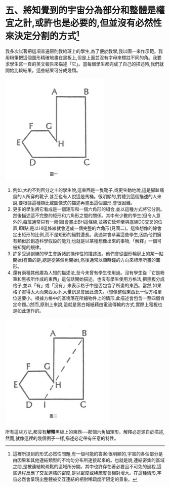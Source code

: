 # 五、將知覺到的宇宙分為部分和整體是權宜之計,或許也是必要的,但並沒有必然性來決定分割的方式[^6]
我多次試著把這項普遍原則教給班上的學生,為了便於教學,我以圖一來作示範。我用粉筆把這個圖形精確地畫在黑板上,但是上面並沒有字母來標註不同的角。我要求學生寫一頁的英文報告來描述「它」。當每個學生都完成了自己的描述時,我們就開始比較結果。這些結果可分成幾類。

![圖一](images/2_5_0.jpg)

1. 例如,大約不到百分之十的學生說,這東西是一隻靴子,或更生動地說,這是腳趾痛風的人所穿的靴子,甚至也有人說這是馬桶。很明顯的,對聽到這個描述的人來說,要根據這種類比或圖像式的描述再畫出這個圖形,會很困難。
2. 更多的學生將它看成是一個矩形和一個六角形的組合,並以這種方式將它分割。然後描述這不完整的矩形和六角形之間的關係。其中有少數的學生(但令人意外的,每班通常只有一兩個)會畫出BH這條線,並將它延伸至與底線DC交叉的位置,即I點,是以HI這條線就會連成一個完整的六角形(見圖二)。這條想像的線會定出矩形的比例,而不是矩形的絕對邊長。我通常會恭喜這些學生,因為他們擁有類似於創造科學假設的能力;也就是以某種想像出來的事物,「解釋」一個可被知覺的規律。
3. 許多受過訓練的學生會訴諸於操作性的描述法。他們會從圖形輪廓上的某一點開始(有趣的是,總是從某個角開始),然後通常以順時鐘的方向來標示所畫的圖形。
4. 還有兩種其他廣為人知的描述法,至今未曾有學生使用過。沒有學生從「它是粉筆和黑板所作成的東西」這句話開始描述。也沒有學生使用方格法,把黑板分成格子,並以「有」或「沒有」來表示格子中是否包含了所畫的東西。當然,如果格子畫得太大而東西太小,大量訊息會因此流失。(想像整個東西比一個方格單位還要小。根據方格中的區塊落在所繪物件上的情形,此描述會包含一至四個肯定命題。)然而,原則上來說,這就是黑白報紙藉由電流傳輸的方式,實際上電視也是如此運作的。

![圖二](images/2_5_1.jpg)

所有這些方法,都沒有**解釋**黑板上的東西---那個六角加矩形。解釋必定源自於描述,然而,就像這裡的幾個例子一樣,描述必定帶有任意的特性。 

[^6]: 這裡所提到的形式必然性問題,有一個可能的答案:很明顯的,宇宙的各個部分是由因果和其他連結類型的不均匀分布所連接起來的。也就是說,連結密集的區域之間,是被連結較疏鬆的區域所分開。其中也許存在著必要且不可免的過程,這些過程反應了交互連結的密度,是以密度或稀疏度會相對增大。在這種情形,宇宙必然會呈現出整體被交互連結的相對稀疏度所限定的景象。